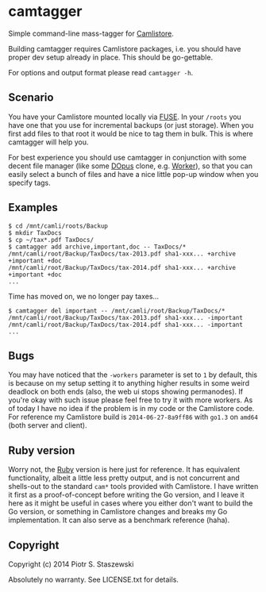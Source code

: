 # camtagger 

Simple command-line mass-tagger for [Camlistore](https://camlistore.org/).

Building camtagger requires Camlistore packages, i.e. you should have proper 
dev setup already in place. This should be go-gettable.

For options and output format please read `camtagger -h`.

## Scenario

You have your Camlistore mounted locally via 
[FUSE](http://fuse.sourceforge.net/). In your `/roots` you have one that you 
use for incremental backups (or just storage). When you first add files to that 
root it would be nice to tag them in bulk. This is where camtagger will help 
you.

For best experience you should use camtagger in conjunction with some decent 
file manager (like some [DOpus](http://en.wikipedia.org/wiki/DOpus) clone, e.g. 
[Worker](http://www.boomerangsworld.de/cms/worker/)), so that you can easily 
select a bunch of files and have a nice little pop-up window when you specify 
tags.

## Examples

    $ cd /mnt/camli/roots/Backup
    $ mkdir TaxDocs
    $ cp ~/tax*.pdf TaxDocs/
    $ camtagger add archive,important,doc -- TaxDocs/*
    /mnt/camli/root/Backup/TaxDocs/tax-2013.pdf sha1-xxx... +archive +important +doc
    /mnt/camli/root/Backup/TaxDocs/tax-2014.pdf sha1-xxx... +archive +important +doc
    ...

Time has moved on, we no longer pay taxes...

    $ camtagger del important -- /mnt/camli/root/Backup/TaxDocs/*
    /mnt/camli/root/Backup/TaxDocs/tax-2013.pdf sha1-xxx... -important
    /mnt/camli/root/Backup/TaxDocs/tax-2014.pdf sha1-xxx... -important
    ...

## Bugs

You may have noticed that the `-workers` parameter is set to `1` by default, 
this is because on my setup setting it to anything higher results in some 
weird deadlock on both ends (also, the web ui stops showing permanodes). If 
you're okay with such issue please feel free to try it with more workers. As of 
today I have no idea if the problem is in my code or the Camlistore code. For 
reference my Camlistore build is `2014-06-27-8a9ff86` with `go1.3` on `amd64` 
(both server and client).

## Ruby version

Worry not, the [Ruby](https://www.ruby-lang.org/en/) version is here just for 
reference. It has equivalent functionality, albeit a little less pretty output, 
and is not concurrent and shells-out to the standard `cam*` tools provided with 
Camlistore. I have written it first as a proof-of-concept before writing the Go 
version, and I leave it here as it might be useful in cases where you either 
don't want to build the Go version, or something in Camlistore changes and 
breaks my Go implementation. It can also serve as a benchmark reference (haha).

## Copyright

Copyright (c) 2014 Piotr S. Staszewski

Absolutely no warranty. See LICENSE.txt for details.
